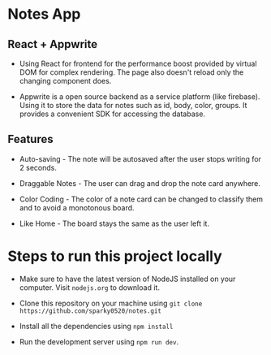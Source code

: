 # Notes App

## React + Appwrite 

- Using React for frontend for the performance boost provided by virtual DOM for complex rendering. The page also doesn't reload only the changing component does.

- Appwrite is a open source backend as a service platform (like firebase). Using it to store the data for notes such as id, body, color, groups. It provides a convenient SDK for accessing the database.

## Features

- Auto-saving - The note will be autosaved after the user stops writing for 2 seconds.
  
- Draggable Notes - The user can drag and drop the note card anywhere.
  
- Color Coding - The color of a note card can be changed to classify them and to avoid a monotonous board.

- Like Home - The board stays the same as the user left it.

# Steps to run this project locally

- Make sure to have the latest version of NodeJS installed on your computer. Visit `nodejs.org` to download it.

- Clone this repository on your machine using `git clone https://github.com/sparky0520/notes.git`

- Install all the dependencies using `npm install`

- Run the development server using `npm run dev`.

